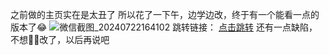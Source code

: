 之前做的主页实在是太丑了
所以花了一下午，边学边改，终于有一个能看一点的版本了😂
![微信截图_20240722164102](https://github.com/user-attachments/assets/7a119bbb-1a2d-4b99-b44a-1351fb3836ff)
跳转链接：
                  [点击跳转](https://home.120322.xyz/)
还有一点缺陷，不想🙅‍♀️改了，以后再说吧